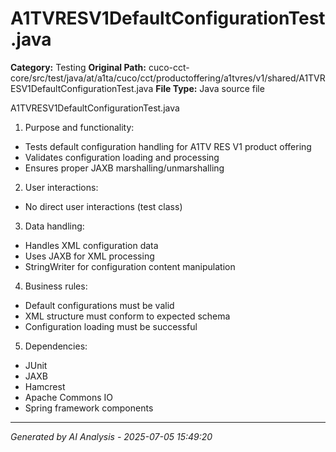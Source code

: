 # A1TVRESV1DefaultConfigurationTest.java

**Category:** Testing
**Original Path:** cuco-cct-core/src/test/java/at/a1ta/cuco/cct/productoffering/a1tvres/v1/shared/A1TVRESV1DefaultConfigurationTest.java
**File Type:** Java source file

A1TVRESV1DefaultConfigurationTest.java
1. Purpose and functionality:
- Tests default configuration handling for A1TV RES V1 product offering
- Validates configuration loading and processing
- Ensures proper JAXB marshalling/unmarshalling

2. User interactions:
- No direct user interactions (test class)

3. Data handling:
- Handles XML configuration data
- Uses JAXB for XML processing
- StringWriter for configuration content manipulation

4. Business rules:
- Default configurations must be valid
- XML structure must conform to expected schema
- Configuration loading must be successful

5. Dependencies:
- JUnit
- JAXB
- Hamcrest
- Apache Commons IO
- Spring framework components

---
*Generated by AI Analysis - 2025-07-05 15:49:20*
